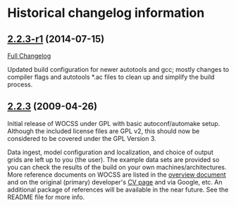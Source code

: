 # Historical changelog information

## [2.2.3-r1](https://github.com/sarnold/gwocss/releases/tag/2.2.3-r1) (2014-07-15)

[Full Changelog](https://github.com/sarnold/cccc/compare/2.2.3...2.2.3-r1)

Updated build configuration for newer autotools and gcc; mostly changes to 
compiler flags and autotools *.ac files to clean up and simplify the build 
process.

## [2.2.3](https://github.com/sarnold/gwocss/releases/tag/2.2.3) (2009-04-26)

Initial release of WOCSS under GPL with basic autoconf/automake setup.
Although the included license files are GPL v2, this should now be
considered to be covered under the GPL Version 3.

Data ingest, model configuration and localization, and choice of
output grids are left up to you (the user).  The example data sets
are provided so you can check the results of the build on your own
machines/architectures.  More reference documents on WOCSS are
listed in the [overview document](https://github.com/sarnold/gwocss/raw/master/docs/GWOCSS_overview.pdf) 
and on the original (primary) developer's [CV page](http://sfports.wr.usgs.gov/wind/ludwig/CV/ludwig_CV.html)
and via Google, etc.  An additional package of references will be
available in the near future.  See the README file for more info.
